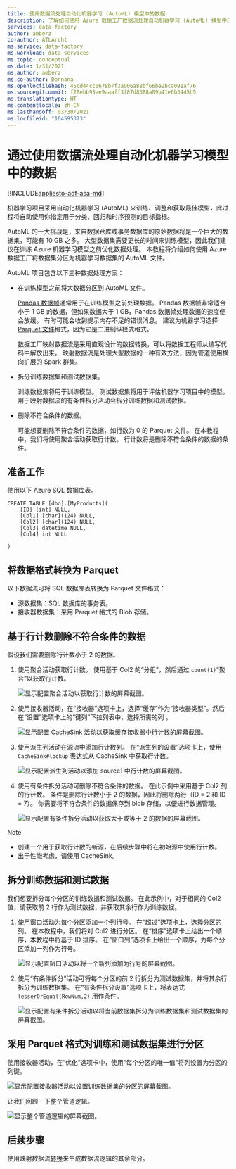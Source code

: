 ```yaml
---
title: 使用数据流处理自动化机器学习 (AutoML) 模型中的数据
description: 了解如何使用 Azure 数据工厂数据流处理自动机器学习 (AutoML) 模型中的数据。
services: data-factory
author: amberz
co-author: ATLArcht
ms.service: data-factory
ms.workload: data-services
ms.topic: conceptual
ms.date: 1/31/2021
ms.author: amberz
ms.co-author: Donnana
ms.openlocfilehash: 45cd44cc0678b7f3a006a88bf66be2bca091af76
ms.sourcegitcommit: f28ebb95ae9aaaff3f87d8388a09b41e0b3445b5
ms.translationtype: HT
ms.contentlocale: zh-CN
ms.lasthandoff: 03/30/2021
ms.locfileid: "104595373"
---
```

# <a name="process-data-from-automated-machine-learning-models-by-using-data-flows"></a>通过使用数据流处理自动化机器学习模型中的数据

[!INCLUDE[appliesto-adf-asa-md](includes/appliesto-adf-asa-md.md)]

机器学习项目采用自动化机器学习 (AutoML) 来训练、调整和获取最佳模型，此过程将自动使用你指定用于分类、回归和时序预测的目标指标。

AutoML 的一大挑战是，来自数据仓库或事务数据库的原始数据将是一个巨大的数据集，可能有 10 GB 之多。 大型数据集需要更长的时间来训练模型，因此我们建议在训练 Azure 机器学习模型之前优化数据处理。 本教程将介绍如何使用 Azure 数据工厂将数据集分区为机器学习数据集的 AutoML 文件。

AutoML 项目包含以下三种数据处理方案：

* 在训练模型之前将大数据分区到 AutoML 文件。

     [Pandas 数据帧](https://pandas.pydata.org/pandas-docs/stable/getting_started/overview.html)通常用于在训练模型之前处理数据。 Pandas 数据帧非常适合小于 1 GB 的数据，但如果数据大于 1 GB，Pandas 数据帧处理数据的速度便会放缓。 有时可能会收到提示内存不足的错误消息。 建议为机器学习选择 [Parquet 文件](https://parquet.apache.org/)格式，因为它是二进制纵栏式格式。
    
     数据工厂映射数据流是采用直观设计的数据转换，可以将数据工程师从编写代码中解放出来。 映射数据流是处理大型数据的一种有效方法，因为管道使用横向扩展的 Spark 群集。

* 拆分训练数据集和测试数据集。
    
    训练数据集将用于训练模型。 测试数据集将用于评估机器学习项目中的模型。 用于映射数据流的有条件拆分活动会拆分训练数据和测试数据。

* 删除不符合条件的数据。

    可能想要删除不符合条件的数据，如行数为 0 的 Parquet 文件。 在本教程中，我们将使用聚合活动获取行计数。 行计数将是删除不符合条件的数据的条件。

## <a name="preparation"></a>准备工作

使用以下 Azure SQL 数据库表。

```
CREATE TABLE [dbo].[MyProducts](
    [ID] [int] NULL,
    [Col1] [char](124) NULL,
    [Col2] [char](124) NULL,
    [Col3] datetime NULL,
    [Col4] int NULL

) 

```

## <a name="convert-data-format-to-parquet"></a>将数据格式转换为 Parquet

以下数据流可将 SQL 数据库表转换为 Parquet 文件格式：

- 源数据集：SQL 数据库的事务表。
- 接收器数据集：采用 Parquet 格式的 Blob 存储。

## <a name="remove-unqualified-data-based-on-row-count"></a>基于行计数删除不符合条件的数据

假设我们需要删除行计数小于 2 的数据。

1. 使用聚合活动获取行计数。 使用基于 Col2 的“分组”，然后通过 `count(1)`“聚合”以获取行计数。

    ![显示配置聚合活动以获取行计数的屏幕截图。](./media/scenario-dataflow-process-data-aml-models/aggregate-activity-addrowcount.png)

1. 使用接收器活动，在“接收器”选项卡上，选择“缓存”作为“接收器类型”。然后在“设置”选项卡上的“键列”下拉列表中，选择所需的列    。

    ![显示配置 CacheSink 活动以获取缓存接收器中行计数的屏幕截图。](./media/scenario-dataflow-process-data-aml-models/cachesink-activity-addrowcount.png)

1. 使用派生列活动在源流中添加行计数列。 在“派生列的设置”选项卡上，使用 `CacheSink#lookup` 表达式从 CacheSink 中获取行计数。

    ![显示配置派生列活动以添加 source1 中行计数的屏幕截图。](./media/scenario-dataflow-process-data-aml-models/derived-column-activity-rowcount-source-1.png)

1. 使用有条件拆分活动可删除不符合条件的数据。 在此示例中采用基于 Col2 列的行计数。 条件是删除行计数小于 2 的数据，因此将删除两行（ID = 2 和 ID = 7）。 你需要将不符合条件的数据保存到 blob 存储，以便进行数据管理。

    ![显示配置有条件拆分活动以获取大于或等于 2 的数据的屏幕截图。](./media/scenario-dataflow-process-data-aml-models/conditionalsplit-greater-or-equal-than-2.png)

> [!NOTE]
>    * 创建一个用于获取行计数的新源，在后续步骤中将在初始源中使用行计数。
>    * 出于性能考虑，请使用 CacheSink。

## <a name="split-training-data-and-test-data"></a>拆分训练数据和测试数据

我们想要拆分每个分区的训练数据和测试数据。 在此示例中，对于相同的 Col2 值，请获取前 2 行作为测试数据，并获取其余行作为训练数据。

1. 使用窗口活动为每个分区添加一个列行号。 在“超过”选项卡上，选择分区的列。 在本教程中，我们将对 Col2 进行分区。 在“排序”选项卡上给出一个顺序，本教程中将基于 ID 排序。 在“窗口列”选项卡上给出一个顺序，为每个分区添加一列作为行号。

    ![显示配置窗口活动以将一个新列添加为行号的屏幕截图。](./media/scenario-dataflow-process-data-aml-models/window-activity-add-row-number.png)

1. 使用“有条件拆分”活动可将每个分区的前 2 行拆分为测试数据集，并将其余行拆分为训练数据集。 在“有条件拆分设置”选项卡上，将表达式 `lesserOrEqual(RowNum,2)` 用作条件。

    ![显示配置有条件拆分活动以将当前数据集拆分为训练数据集和测试数据集的屏幕截图。](./media/scenario-dataflow-process-data-aml-models/split-training-dataset-test-dataset.png)

## <a name="partition-the-training-and-test-datasets-with-parquet-format"></a>采用 Parquet 格式对训练和测试数据集进行分区

使用接收器活动，在“优化”选项卡中，使用“每个分区的唯一值”将列设置为分区的列键。

![显示配置接收器活动以设置训练数据集的分区的屏幕截图。](./media/scenario-dataflow-process-data-aml-models/partition-training-dataset-sink.png)

让我们回顾一下整个管道逻辑。

![显示整个管道逻辑的屏幕截图。](./media/scenario-dataflow-process-data-aml-models/entire-pipeline.png)

## <a name="next-steps"></a>后续步骤

使用映射数据流[转换](concepts-data-flow-overview.md)来生成数据流逻辑的其余部分。
